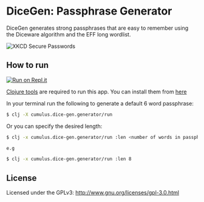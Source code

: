 # DiceGen: Passphrase Generator

DiceGen generates strong passphrases that are easy to remember using the Diceware algorithm
and the EFF long wordlist.

![XKCD Secure Passwords](https://imgs.xkcd.com/comics/password_strength.png "Password Strength")

## How to run

[![Run on Repl.it](https://replit.com/badge/github/fduhia/dice-gen)](https://replit.com/new/github/fduhia/dice-gen)

[Clojure tools](https://clojure.org/reference/deps_and_cli) are required to run this app. You can install them from [here](https://clojure.org/guides/install_clojure)

In your terminal run the following to generate a default 6 word passphrase:

``` bash
$ clj -X cumulus.dice-gen.generator/run
```

Or you can specify the desired length:

``` bash
$ clj -x cumulus.dice-gen.generator/run :len <number of words in passphrase>

e.g

$ clj -x cumulus.dice-gen.generator/run :len 8
```

## License

Licensed under the GPLv3: http://www.gnu.org/licenses/gpl-3.0.html
